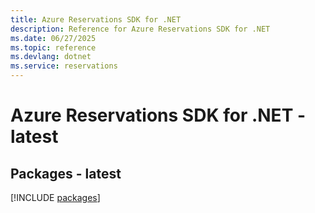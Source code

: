 ```yaml
---
title: Azure Reservations SDK for .NET
description: Reference for Azure Reservations SDK for .NET
ms.date: 06/27/2025
ms.topic: reference
ms.devlang: dotnet
ms.service: reservations
---
```

# Azure Reservations SDK for .NET - latest
## Packages - latest
[!INCLUDE [packages](reservations-index.md)]